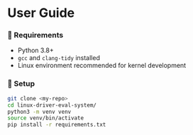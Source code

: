 # User Guide

### 🔧 Requirements

- Python 3.8+
- `gcc` and `clang-tidy` installed
- Linux environment recommended for kernel development

### 📂 Setup

```bash
git clone <my-repo>
cd linux-driver-eval-system/
python3 -m venv venv
source venv/bin/activate
pip install -r requirements.txt
